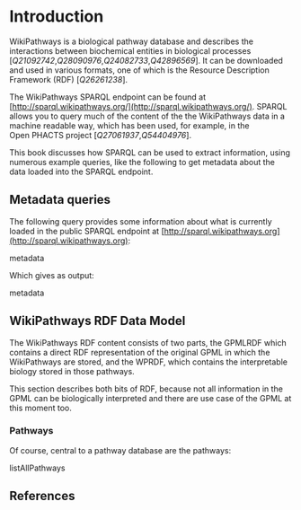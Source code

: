 # Introduction

WikiPathways is a biological pathway database and describes the interactions between
biochemical entities in biological processes [<cite>Q21092742</cite>,<cite>Q28090976</cite>,<cite>Q24082733</cite>,<cite>Q42896569</cite>].
It can be downloaded and used in various formats, one of which is the Resource
Description Framework (RDF) [<cite>Q26261238</cite>].

The WikiPathways SPARQL <topic>endpoint</topic> can be found at [http://sparql.wikipathways.org/](http://sparql.wikipathways.org/).
SPARQL allows you to query much of the content of the the WikiPathways data in
a machine readable way, which has been used, for example, in the Open&nbsp;PHACTS project
[<cite>Q27061937</cite>,<cite>Q54404976</cite>].

This book discusses how SPARQL can be used to extract information, using numerous example
queries, like the following to get metadata about the data loaded into the SPARQL endpoint.

## Metadata queries

The following query provides some information about what is currently loaded
in the public SPARQL endpoint at [http://sparql.wikipathways.org](http://sparql.wikipathways.org):

<sparql>metadata</sparql>

Which gives as output:

<out>metadata</out>

## WikiPathways RDF Data Model

The WikiPathways RDF content consists of two parts, the GPMLRDF which contains a direct
RDF representation of the original <topic>GPML</topic> in which the WikiPathways are stored, and the
WPRDF, which contains the interpretable biology stored in those pathways.

This section describes both bits of RDF, because not all information in the GPML
can be biologically interpreted and there are use case of the GPML at this moment too.

### Pathways

Of course, central to a pathway database are the pathways:

<sparql>listAllPathways</sparql>

## References

<references/>

